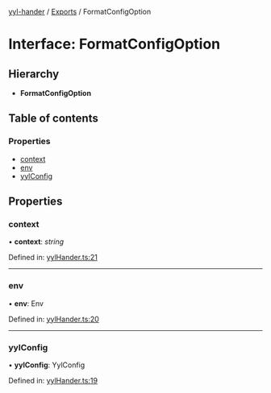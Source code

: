 [yyl-hander](../README.md) / [Exports](../modules.md) / FormatConfigOption

# Interface: FormatConfigOption

## Hierarchy

* **FormatConfigOption**

## Table of contents

### Properties

- [context](formatconfigoption.md#context)
- [env](formatconfigoption.md#env)
- [yylConfig](formatconfigoption.md#yylconfig)

## Properties

### context

• **context**: *string*

Defined in: [yylHander.ts:21](https://github.com/jackness1208/yyl-hander/blob/d712c60/src/yylHander.ts#L21)

___

### env

• **env**: Env

Defined in: [yylHander.ts:20](https://github.com/jackness1208/yyl-hander/blob/d712c60/src/yylHander.ts#L20)

___

### yylConfig

• **yylConfig**: YylConfig

Defined in: [yylHander.ts:19](https://github.com/jackness1208/yyl-hander/blob/d712c60/src/yylHander.ts#L19)

